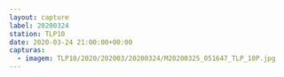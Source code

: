 ```yaml
---
layout: capture
label: 20200324
station: TLP10
date: 2020-03-24 21:00:00+00:00
capturas:
  - imagem: TLP10/2020/202003/20200324/M20200325_051647_TLP_10P.jpg
---
```

